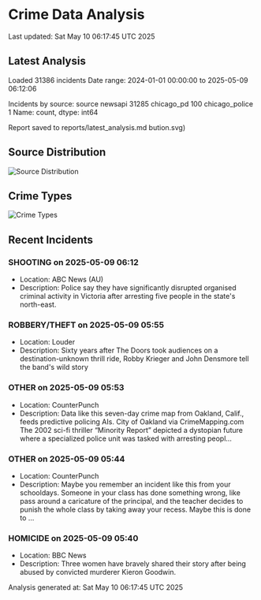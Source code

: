 # Crime Data Analysis
Last updated: Sat May 10 06:17:45 UTC 2025

## Latest Analysis

Loaded 31386 incidents
Date range: 2024-01-01 00:00:00 to 2025-05-09 06:12:06

Incidents by source:
source
newsapi           31285
chicago_pd          100
chicago_police        1
Name: count, dtype: int64

Report saved to reports/latest_analysis.md
bution.svg)

## Source Distribution
![Source Distribution](images/source_distribution.svg)

## Crime Types
![Crime Types](images/crime_types.svg)

## Recent Incidents

### SHOOTING on 2025-05-09 06:12
- Location: ABC News (AU)
- Description: Police say they have significantly disrupted organised criminal activity in Victoria after arresting five people in the state's north-east.


### ROBBERY/THEFT on 2025-05-09 05:55
- Location: Louder
- Description: Sixty years after The Doors took audiences on a destination-unknown thrill ride, Robby Krieger and John Densmore tell the band's wild story


### OTHER on 2025-05-09 05:53
- Location: CounterPunch
- Description: Data like this seven-day crime map from Oakland, Calif., feeds predictive policing AIs. City of Oakland via CrimeMapping.com The 2002 sci-fi thriller “Minority Report” depicted a dystopian future where a specialized police unit was tasked with arresting peopl…


### OTHER on 2025-05-09 05:44
- Location: CounterPunch
- Description: Maybe you remember an incident like this from your schooldays. Someone in your class has done something wrong, like pass around a caricature of the principal, and the teacher decides to punish the whole class by taking away your recess. Maybe this is done to …


### HOMICIDE on 2025-05-09 05:40
- Location: BBC News
- Description: Three women have bravely shared their story after being abused by convicted murderer Kieron Goodwin.

Analysis generated at: Sat May 10 06:17:45 UTC 2025
